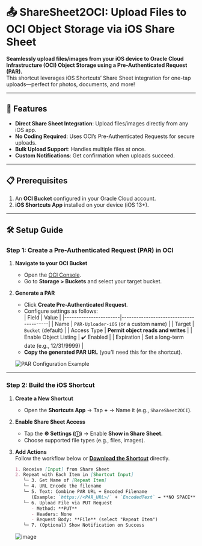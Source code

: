 # 📤 ShareSheet2OCI: Upload Files to OCI Object Storage via iOS Share Sheet

**Seamlessly upload files/images from your iOS device to Oracle Cloud Infrastructure (OCI) Object Storage using a Pre-Authenticated Request (PAR).**  
This shortcut leverages iOS Shortcuts’ Share Sheet integration for one-tap uploads—perfect for photos, documents, and more!

---

## 🚀 Features
- **Direct Share Sheet Integration**: Upload files/images directly from any iOS app.
- **No Coding Required**: Uses OCI’s Pre-Authenticated Requests for secure uploads.
- **Bulk Upload Support**: Handles multiple files at once.
- **Custom Notifications**: Get confirmation when uploads succeed.

---

## 📋 Prerequisites
1. An **OCI Bucket** configured in your Oracle Cloud account.
2. **iOS Shortcuts App** installed on your device (iOS 13+).

---

## 🛠️ Setup Guide

### Step 1: Create a Pre-Authenticated Request (PAR) in OCI
1. **Navigate to your OCI Bucket**  
   - Open the [OCI Console](https://cloud.oracle.com/).
   - Go to **Storage > Buckets** and select your target bucket.

2. **Generate a PAR**  
   - Click **Create Pre-Authenticated Request**.
   - Configure settings as follows:  
     | Field                 | Value                                  |
     |-----------------------|----------------------------------------|
     | Name                  | `PAR-Uploader-iOS` (or a custom name)  |
     | Target                | `Bucket` (default)                    |
     | Access Type           | **Permit object reads and writes**    |
     | Enable Object Listing | ✔️ Enabled                            |
     | Expiration            | Set a long-term date (e.g., 12/31/9999) |
   - **Copy the generated PAR URL** (you’ll need this for the shortcut).

   ![PAR Configuration Example](https://github.com/user-attachments/assets/c2ae7462-58fd-4422-8c7c-9fa06709d520)

---

### Step 2: Build the iOS Shortcut
1. **Create a New Shortcut**  
   - Open the **Shortcuts App** → Tap **+** → Name it (e.g., `ShareSheet2OCI`).

2. **Enable Share Sheet Access**  
   - Tap the **⚙️ Settings (ⓘ)** → Enable **Show in Share Sheet**.
   - Choose supported file types (e.g., files, images).

3. **Add Actions**  
   Follow the workflow below or [**Download the Shortcut**](https://www.icloud.com/shortcuts/c70bb1b234064b04bfa2969eb60a82d4) directly.

   ```markdown
   1. Receive [Input] from Share Sheet
   2. Repeat with Each Item in [Shortcut Input]
      └─ 3. Get Name of [Repeat Item]
      └─ 4. URL Encode the filename
      └─ 5. Text: Combine PAR URL + Encoded Filename  
         (Example: `https://<PAR_URL>/` + `EncodedText` → **NO SPACE**)
      └─ 6. Upload File via PUT Request  
         - Method: **PUT**  
         - Headers: None  
         - Request Body: **File** (select "Repeat Item")
      └─ 7. (Optional) Show Notification on Success
   ```
   ![image](https://github.com/user-attachments/assets/18e07ebb-3ff4-4c92-852a-b83292427fdf)


